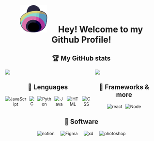 <h1 align="center">
    <span>
        <img 
            style="width:90px; height:90px; margin:0px; padding:0px; display: inline; margin-right:30px;"
            src="assets/icon_hat.svg"/>
    </span>
    <b>Hey! Welcome to my Github Profile!</b>
</h1>

<h2 align="center" style="display:flex; justify-content:center;"><b>🏆 My GitHub stats</b></h2>
<div align="center" style="display:flex; gap: 20px; justify-content:center;">
    <img width="400px" src="https://github-readme-streak-stats.herokuapp.com/?user=JajoScript" />
    <img width="300px" src="https://spotify-recently-played-readme.vercel.app/api?user=jyx0evb84wd3kriql8jckptee&count=3" />
</div>

<div align="center" style="display:grid; grid-template-columns: 1fr 1fr; grid-template-row: 1fr;">
    <div align="center">        
        <h2 style="display:flex; gap: 10px; justify-content:center;"><b>🔭 Lenguages</b></h2>
        <div style="display:flex; gap: 10px; justify-content:center;">   
            <img src="https://img.icons8.com/color/48/000000/javascript--v1.png" alt="JavaScript"/>
            <img src="https://img.icons8.com/color/50/000000/c-programming.png" alt="C"/>
            <img src="https://img.icons8.com/color/48/000000/python--v1.png" alt="Python"/>
            <img src="https://img.icons8.com/color/48/000000/java-coffee-cup-logo--v2.png" alt="Java"/>
            <img src="https://img.icons8.com/color/48/000000/html-5--v1.png" alt="HTML"/>
            <img srC="https://img.icons8.com/color/48/css3.png" alt="CSS">
        </div>
    </div>
    <div align="center">
        <h2 style="display:flex; gap: 10px; justify-content:center;"><b>🤖 Frameworks & more </b></h2>
        <div style="display:flex; gap: 10px; justify-content:center;">
            <img src="https://img.icons8.com/office/50/000000/react.png" alt="react"/>
            <img src="https://img.icons8.com/color/50/nodejs.png" alt="Node"/>
        </div>
    </div>
</div>

<h2 align="center" style="display:flex; gap: 20px; justify-content:center;"><b>🎨 Software</b></h2>
<div align="center" style="display:flex; gap: 20px; justify-content:center;">
    <img src="https://img.icons8.com/ios/50/000000/notion.png" alt="notion"/>
    <img src="https://img.icons8.com/color/48/figma.png" alt="Figma"/>
    <img src="https://img.icons8.com/color/50/adobe-xd.png" alt="xd"/>
    <img src="https://img.icons8.com/color/50/adobe-photoshop.png" alt="photoshop"/>
</div>
